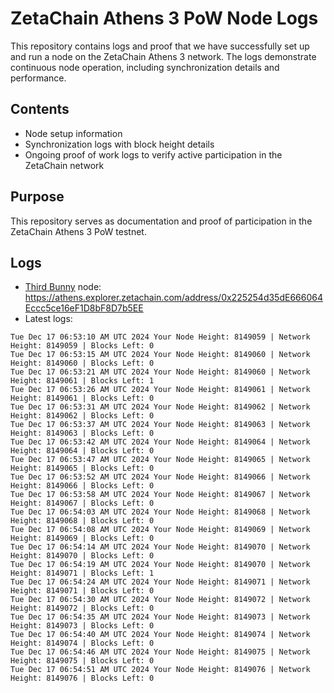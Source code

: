# ZetaChain Athens 3 PoW Node Logs
This repository contains logs and proof that we have successfully set up and run a node on the ZetaChain Athens 3 network. The logs demonstrate continuous node operation, including synchronization details and performance.

## Contents
- Node setup information
- Synchronization logs with block height details
- Ongoing proof of work logs to verify active participation in the ZetaChain network

## Purpose
This repository serves as documentation and proof of participation in the ZetaChain Athens 3 PoW testnet.

## Logs

- [Third Bunny](https://thirdbunny.xyz/) node: https://athens.explorer.zetachain.com/address/0x225254d35dE666064Eccc5ce16eF1D8bF8D7b5EE
- Latest logs:
```
Tue Dec 17 06:53:10 AM UTC 2024 Your Node Height: 8149059 | Network Height: 8149059 | Blocks Left: 0
Tue Dec 17 06:53:15 AM UTC 2024 Your Node Height: 8149060 | Network Height: 8149060 | Blocks Left: 0
Tue Dec 17 06:53:21 AM UTC 2024 Your Node Height: 8149060 | Network Height: 8149061 | Blocks Left: 1
Tue Dec 17 06:53:26 AM UTC 2024 Your Node Height: 8149061 | Network Height: 8149061 | Blocks Left: 0
Tue Dec 17 06:53:31 AM UTC 2024 Your Node Height: 8149062 | Network Height: 8149062 | Blocks Left: 0
Tue Dec 17 06:53:37 AM UTC 2024 Your Node Height: 8149063 | Network Height: 8149063 | Blocks Left: 0
Tue Dec 17 06:53:42 AM UTC 2024 Your Node Height: 8149064 | Network Height: 8149064 | Blocks Left: 0
Tue Dec 17 06:53:47 AM UTC 2024 Your Node Height: 8149065 | Network Height: 8149065 | Blocks Left: 0
Tue Dec 17 06:53:52 AM UTC 2024 Your Node Height: 8149066 | Network Height: 8149066 | Blocks Left: 0
Tue Dec 17 06:53:58 AM UTC 2024 Your Node Height: 8149067 | Network Height: 8149067 | Blocks Left: 0
Tue Dec 17 06:54:03 AM UTC 2024 Your Node Height: 8149068 | Network Height: 8149068 | Blocks Left: 0
Tue Dec 17 06:54:08 AM UTC 2024 Your Node Height: 8149069 | Network Height: 8149069 | Blocks Left: 0
Tue Dec 17 06:54:14 AM UTC 2024 Your Node Height: 8149070 | Network Height: 8149070 | Blocks Left: 0
Tue Dec 17 06:54:19 AM UTC 2024 Your Node Height: 8149070 | Network Height: 8149071 | Blocks Left: 1
Tue Dec 17 06:54:24 AM UTC 2024 Your Node Height: 8149071 | Network Height: 8149071 | Blocks Left: 0
Tue Dec 17 06:54:30 AM UTC 2024 Your Node Height: 8149072 | Network Height: 8149072 | Blocks Left: 0
Tue Dec 17 06:54:35 AM UTC 2024 Your Node Height: 8149073 | Network Height: 8149073 | Blocks Left: 0
Tue Dec 17 06:54:40 AM UTC 2024 Your Node Height: 8149074 | Network Height: 8149074 | Blocks Left: 0
Tue Dec 17 06:54:46 AM UTC 2024 Your Node Height: 8149075 | Network Height: 8149075 | Blocks Left: 0
Tue Dec 17 06:54:51 AM UTC 2024 Your Node Height: 8149076 | Network Height: 8149076 | Blocks Left: 0
```
